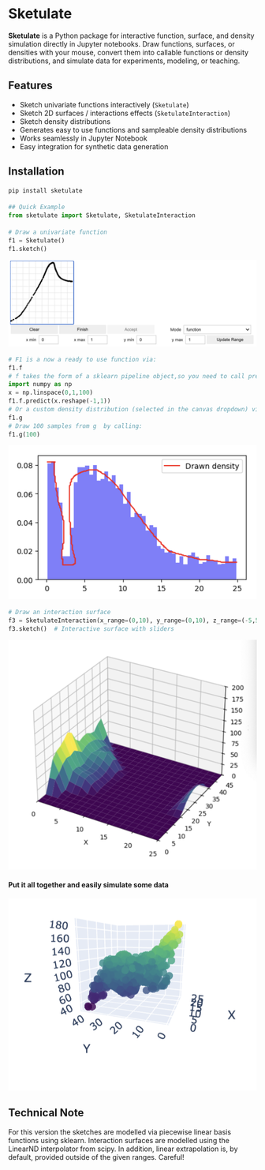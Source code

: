 # Sketulate

**Sketulate** is a Python package for interactive function, surface, and density simulation directly in Jupyter notebooks. Draw functions, surfaces, or densities with your mouse, convert them into callable functions or density distributions, and simulate data for experiments, modeling, or teaching.

## Features

- Sketch univariate functions interactively (`Sketulate`)  
- Sketch 2D surfaces / interactions effects (`SketulateInteraction`)  
- Sketch density distributions
- Generates easy to use functions and sampleable density distributions
- Works seamlessly in Jupyter Notebook
- Easy integration for synthetic data generation  

## Installation

```python
pip install sketulate

## Quick Example
from sketulate import Sketulate, SketulateInteraction

# Draw a univariate function
f1 = Sketulate()
f1.sketch()
```


![Sketch a Function](examples/images/draw_a_function.png)

```python
# F1 is a now a ready to use function via:
f1.f
# f takes the form of a sklearn pipeline object,so you need to call predict on new data:
import numpy as np
x = np.linspace(0,1,100)
f1.f.predict(x.reshape(-1,1))
# Or a custom density distribution (selected in the canvas dropdown) via:
f1.g
# Draw 100 samples from g  by calling:
f1.g(100)
```
![Sketch a Density](examples/images/draw_a_density.png)

```python
# Draw an interaction surface
f3 = SketulateInteraction(x_range=(0,10), y_range=(0,10), z_range=(-5,5), grid_size=5)
f3.sketch()  # Interactive surface with sliders
```

![Sketch Interaction Surface via Sliders](examples/images/interaction_surfaces.png)

#### Put it all together and easily simulate some data
![Sketch a Function](examples/images/simulate_data.png)


## Technical Note
For this version the sketches are modelled via piecewise linear basis functions using sklearn.
Interaction surfaces are modelled using the LinearND interpolator from scipy.
In addition, linear extrapolation is, by default, provided outside of the given ranges. Careful!
